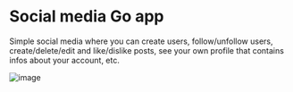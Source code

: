 # Social media Go app

Simple social media where you can create users, follow/unfollow users, create/delete/edit and like/dislike posts, see your own profile that contains infos about your account, etc.

![image](https://i.ibb.co/FqHLnkr/post.png)
